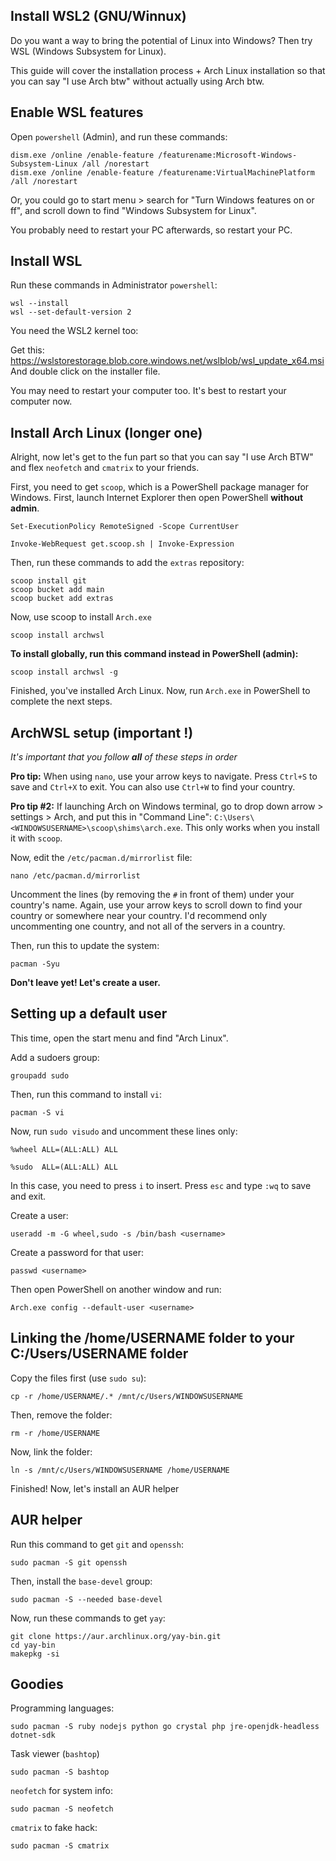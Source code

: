 ## Install WSL2 (GNU/Winnux)
Do you want a way to bring the potential of Linux into Windows? Then try WSL (Windows Subsystem for Linux). 

This guide will cover the installation process + Arch Linux installation so that you can say "I use Arch btw" without actually using Arch btw. 

## Enable WSL features

Open `powershell` (Admin), and run these commands:
```
dism.exe /online /enable-feature /featurename:Microsoft-Windows-Subsystem-Linux /all /norestart
dism.exe /online /enable-feature /featurename:VirtualMachinePlatform /all /norestart
```
Or, you could go to start menu > search for "Turn Windows features on or ff", and scroll down to find "Windows Subsystem for Linux".

You probably need to restart your PC afterwards, so restart your PC. 

## Install WSL

Run these commands in Administrator `powershell`:

```
wsl --install
wsl --set-default-version 2
```
You need the WSL2 kernel too:

Get this: https://wslstorestorage.blob.core.windows.net/wslblob/wsl_update_x64.msi
And double click on the installer file.

You may need to restart your computer too. It's best to restart your computer now.

## Install Arch Linux (longer one)

Alright, now let's get to the fun part so that you can say "I use Arch BTW" and flex `neofetch` and `cmatrix` to your friends. 

First, you need to get `scoop`, which is a PowerShell package manager for Windows. First, launch Internet Explorer then open PowerShell **without admin**.

```
Set-ExecutionPolicy RemoteSigned -Scope CurrentUser

Invoke-WebRequest get.scoop.sh | Invoke-Expression
```
Then, run these commands to add the `extras` repository:

```
scoop install git
scoop bucket add main
scoop bucket add extras
```

Now, use scoop to install `Arch.exe`

```
scoop install archwsl
```

**To install globally, run this command instead in PowerShell (admin):**
```
scoop install archwsl -g
```

Finished, you've installed Arch Linux. Now, run `Arch.exe` in PowerShell to complete the next steps.

## ArchWSL setup (important !)

*It's important that you follow **all** of these steps in order*

**Pro tip:** When using `nano`, use your arrow keys to navigate. Press `Ctrl+S` to save and `Ctrl+X` to exit. You can also use `Ctrl+W` to find your country. 

**Pro tip #2:** If launching Arch on Windows terminal, go to drop down arrow > settings > Arch, and put this in "Command Line": `C:\Users\<WINDOWSUSERNAME>\scoop\shims\arch.exe`. This only works when you install it with `scoop`. 

Now, edit the `/etc/pacman.d/mirrorlist` file:

```
nano /etc/pacman.d/mirrorlist
```

Uncomment the lines (by removing the `#` in front of them) under your country's name. Again, use your arrow keys to scroll down to find your country or somewhere near your country. I'd recommend only uncommenting one country, and not all of the servers in a country.


Then, run this to update the system:

```
pacman -Syu
```
**Don't leave yet! Let's create a user.**
## Setting up a default user

This time, open the start menu and find "Arch Linux".

Add a sudoers group:
```
groupadd sudo
```
Then, run this command to install `vi`:
```
pacman -S vi
```
Now, run `sudo visudo` and uncomment these lines only:
```
%wheel ALL=(ALL:ALL) ALL

%sudo  ALL=(ALL:ALL) ALL
```
In this case, you need to press `i` to insert. Press `esc` and type `:wq` to save and exit.

Create a user:

```
useradd -m -G wheel,sudo -s /bin/bash <username>
```

Create a password for that user:
```
passwd <username>
```

Then open PowerShell on another window and run:

```
Arch.exe config --default-user <username>
```

## Linking the /home/USERNAME folder to your C:/Users/USERNAME folder

Copy the files first (use `sudo su`):

```
cp -r /home/USERNAME/.* /mnt/c/Users/WINDOWSUSERNAME
```
Then, remove the folder:

```
rm -r /home/USERNAME
```
Now, link the folder:
```
ln -s /mnt/c/Users/WINDOWSUSERNAME /home/USERNAME
```
Finished! Now, let's install an AUR helper

## AUR helper

Run this command to get `git` and `openssh`:

```
sudo pacman -S git openssh
```
Then, install the `base-devel` group:
```
sudo pacman -S --needed base-devel
```
Now, run these commands to get `yay`:
```
git clone https://aur.archlinux.org/yay-bin.git
cd yay-bin
makepkg -si
```

## Goodies

Programming languages:
```
sudo pacman -S ruby nodejs python go crystal php jre-openjdk-headless dotnet-sdk
```

Task viewer (`bashtop`)

```
sudo pacman -S bashtop
```
`neofetch` for system info:
```
sudo pacman -S neofetch
```

`cmatrix` to fake hack:

```
sudo pacman -S cmatrix
```